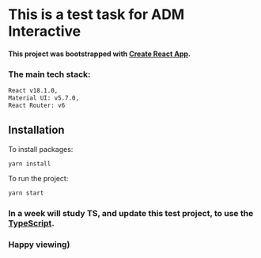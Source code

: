 # This is a test task for ADM Interactive

#### This project was bootstrapped with [Create React App](https://github.com/facebook/create-react-app).

### The main tech stack:

```bash
React v18.1.0,
Material UI: v5.7.0,
React Router: v6
```

## Installation

To install packages:

```bash
yarn install
```

To run the project:

```bash
yarn start
```

### In a week will study TS, and update this test project, to use the [TypeScript](https://www.typescriptlang.org/).

### Happy viewing)